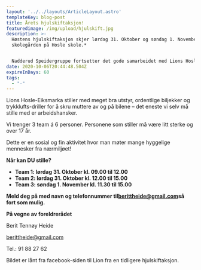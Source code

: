```yaml
---
layout: '../../layouts/ArticleLayout.astro'
templateKey: blog-post
title: Årets hjulskiftaksjon!
featuredimage: /img/upload/hjulskift.jpg
description: >-
  Høstens hjulskiftaksjon skjer lørdag 31. Oktober og søndag 1. November i
  skolegården på Hosle skole.*


  Nadderud Speidergruppe fortsetter det gode samarbeidet med Lions Hosle-Eiksmarka og pengene vi får fra Lions er et viktig bidrag til driften av speidergruppa og vedlikeholdet av Mason Hill.
date: 2020-10-06T20:44:48.504Z
expireInDays: 60
tags:
  - "-"
---
```

Lions Hosle-Eiksmarka stiller med meget bra utstyr, ordentlige biljekker og trykklufts-driller for å skru muttere av og på bilene – det eneste vi selv må stille med er arbeidshansker.

Vi trenger 3 team á 6 personer. Personene som stiller må være litt sterke og over 17 år.

Dette er en sosial og fin aktivitet hvor man møter mange hyggelige mennesker fra nærmiljøet!

**Når kan DU stille?**

* **Team 1: lørdag 31. Oktober kl. 09.00 til 12.00**
* **Team 2: lørdag 31. Oktober kl. 12.00 til 15.00**
* **Team 3: søndag 1. November kl. 11.30 til 15.00**

**Meld deg på med navn og telefonnummer til[berittheide@gmail.com](mailto:plankemann@hotmail.com)så fort som mulig.**

**På vegne av foreldrerådet**

Berit Tennøy Heide

[berittheide@gmail.com](mailto:berittheide@gmail.com)

Tel.: 91 88 27 62

Bildet er lånt fra facebook-siden til Lion fra en tidligere hjulskiftaksjon.